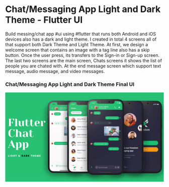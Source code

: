 # Chat/Messaging App Light and Dark Theme - Flutter UI

Build messing/chat app #ui using #flutter that runs both Android and iOS devices also has a dark and light theme. I created in total 4 screens all of that support both Dark Theme and Light Theme. At first, we design a welcome screen that contains an image with a tag line also has a skip button. Once the user press, its transfers to the Sign-in or Sign-up screen. The last two screens are the main screen, Chats screens it shows the list of people you are chated with. At the end message screen which support text message, audio message, and video messages.

### Chat/Messaging App Light and Dark Theme Final UI

![App UI](/ui.png)
